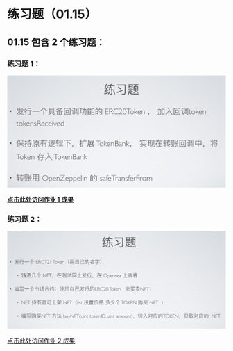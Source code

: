 # 练习题（01.15）

## 01.15 包含 2 个练习题：

### 练习题 1：

![IMG0_Task](./0115_ERC777TokenBank/images/IMG0_Task.png)

**[点击此处访问作业 1 成果](./0115_ERC777TokenBank)**



### 练习题 2：

![IMG0_Task](./0115_ERC721Token/images/IMG0_Task.png)

[点击此处访问作业 2 成果](./0115_ERC721Token)

